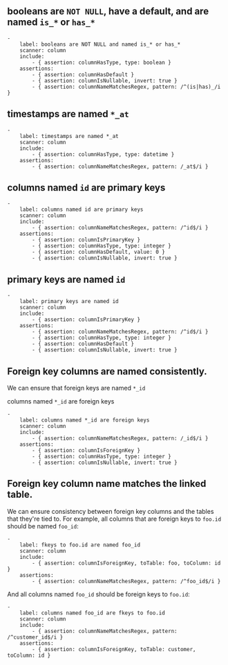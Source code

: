 ## booleans are `NOT NULL`, have a default, and are named `is_*` or `has_*`

    -
        label: booleans are NOT NULL and named is_* or has_*
        scanner: column
        include:
            - { assertion: columnHasType, type: boolean }
        assertions:
            - { assertion: columnHasDefault }
            - { assertion: columnIsNullable, invert: true }
            - { assertion: columnNameMatchesRegex, pattern: /^(is|has)_/i }

## timestamps are named `*_at`

    -
        label: timestamps are named *_at
        scanner: column
        include:
            - { assertion: columnHasType, type: datetime }
        assertions:
            - { assertion: columnNameMatchesRegex, pattern: /_at$/i }

## columns named `id` are primary keys

    -
        label: columns named id are primary keys
        scanner: column
        include:
            - { assertion: columnNameMatchesRegex, pattern: /^id$/i }
        assertions:
            - { assertion: columnIsPrimaryKey }
            - { assertion: columnHasType, type: integer }
            - { assertion: columnHasDefault, value: 0 }
            - { assertion: columnIsNullable, invert: true }

## primary keys are named `id`

    -
        label: primary keys are named id
        scanner: column
        include:
            - { assertion: columnIsPrimaryKey }
        assertions:
            - { assertion: columnNameMatchesRegex, pattern: /^id$/i }
            - { assertion: columnHasType, type: integer }
            - { assertion: columnHasDefault }
            - { assertion: columnIsNullable, invert: true }

## Foreign key columns are named consistently.

We can ensure that foreign keys are named `*_id`

columns named `*_id` are foreign keys

    -
        label: columns named *_id are foreign keys
        scanner: column
        include:
            - { assertion: columnNameMatchesRegex, pattern: /_id$/i }
        assertions:
            - { assertion: columnIsForeignKey }
            - { assertion: columnHasType, type: integer }
            - { assertion: columnIsNullable, invert: true }

## Foreign key column name matches the linked table.

We can ensure consistency between foreign key columns and the tables that
they're tied to. For example, all columns that are foreign keys to `foo.id`
should be named `foo_id`:

    -
        label: fkeys to foo.id are named foo_id
        scanner: column
        include:
            - { assertion: columnIsForeignKey, toTable: foo, toColumn: id }
        assertions:
            - { assertion: columnNameMatchesRegex, pattern: /^foo_id$/i }

And all columns named `foo_id` should be foreign keys to `foo.id`:

    -
        label: columns named foo_id are fkeys to foo.id
        scanner: column
        include:
            - { assertion: columnNameMatchesRegex, pattern: /^customer_id$/i }
        assertions:
            - { assertion: columnIsForeignKey, toTable: customer, toColumn: id }
